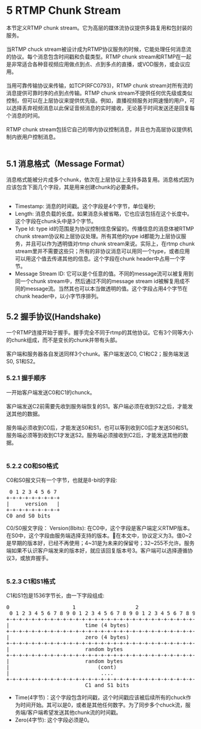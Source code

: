 # 5 RTMP Chunk Stream
本节定义RTMP chunk stream。它为高层的媒体流协议提供多路复用和包封装的服务。<br/>
<br/>
当RTMP chuck stream被设计成为RTMP协议服务的时候，它能处理任何消息流的协议。每个消息包含时间戳和负载类型。RTMP chunk stream和RTMP在一起是非常适合各种音视频应用做点到点、点到多点的直播，或VOD服务，或会议应用。<br/>
<br/>
当用可靠传输协议来传输，如TCP(RFC0793)，RTMP chunk stream对所有流的消息提供可靠时序的点到点传输。RTMP chunk stream不提供任何优先级或类似控制，但可以在上层协议来提供优先级。例如，直播视频服务对网速慢的用户，可以选择丢弃视频消息以此保证音频消息的实时接收，无论基于时间发送还是回复每个消息的时间。<br/>
<br/>
RTMP chunk stream包括它自己的带内协议控制消息，并且也为高层协议提供机制内嵌用户控制消息。<br/>
<br/>

## 5.1 消息格式（Message Format）
消息格式能被分片成多个chunk，依次在上层协议上支持多路复用。消息格式因为应该包含下面几个字段，其是用来创建chunk的必要条件。<br/>
<br/>
* Timestamp: 消息的时间戳。这个字段是4个字节，单位毫秒;
* Length: 消息负载的长度。如果消息头被省略，它也应该包括在这个长度中。这个字段在chunk头中是3个字节。
* Type Id: type id的范围是为协议控制信息保留的。传播信息的消息体被RTMP chunk stream协议和上层协议处理。所有其他的type id都能为上层协议服务，并且可以作为透明值对rtmp chunk stream来说。实际上，在rtmp chunk stream里并不需要这些只；所有的非协议消息可以用同一个type，或者应用可以用这个值去传递其他的信息。这个字段在chunk header中占用一个字节。
* Message Stream ID: 它可以是个任意的值。不同的message流可以被复用到同一个chunk stream中，然后通过不同的message stream id被解复用成不同的message流。当然其也可以本当做透明的值。这个字段占用4个字节在chunk header中，以小字节序排列。

## 5.2 握手协议(Handshake)
一个RTMP连接开始于握手。握手完全不同于rtmp的其他协议。它有3个同等大小的chunk组成，而不是变长的chunk并带有头部。<br/>
<br/>
客户端和服务器各自发送同样3个chunk。客户端发送C0, C1和C2；服务端发送S0, S1和S2。

### 5.2.1 握手顺序
一开始客户端发送C0和C1的chunck。<br/>
<br/>
客户端发送C2前需要先收到服务端恢复的S1。客户端必须在收到S2之后，才能发送其他的数据。<br/>
<br/>
服务端必须收到C0后，才能发送S0和S1，也可以等到收到C0后才发送S0和S1。服务端必须等到收到C1才发送S2。服务端必须接收到C2后，才能发送其他的数据。<br/>
<br/>

### 5.2.2 C0和S0格式
C0和S0报文只有一个字节，也就是8-bit的字段:
<pre>
 0 1 2 3 4 5 6 7
+-+-+-+-+-+-+-+-+ 
|     version   | 
+-+-+-+-+-+-+-+-+
C0 and S0 bits
</pre>

C0/S0报文字段：
Version(8bits): 在C0中，这个字段是客户端定义RTMP版本。在S0中，这个字段由服务端选择支持的版本。在本文中，协议定义为3。值0~2是早期的版本好，已经不再使用；4~31是为未来的保留号；32~255不允许。服务端如果不认识客户端发来的版本好，就应该回复版本号3。客户端可以选择遵循协议3，或放弃握手。<br/>
<br/>
### 5.2.3 C1和S1格式
C1和S1包是1536字节长，由一下字段组成:
<pre>
0                    1                   2                   3
 0 1 2 3 4 5 6 7 8 9 0 1 2 3 4 5 6 7 8 9 0 1 2 3 4 5 6 7 8 9 0 1 
+-+-+-+-+-+-+-+-+-+-+-+-+-+-+-+-+-+-+-+-+-+-+-+-+-+-+-+-+-+-+-+-+ 
|                        time (4 bytes)                         | 
+-+-+-+-+-+-+-+-+-+-+-+-+-+-+-+-+-+-+-+-+-+-+-+-+-+-+-+-+-+-+-+-+ 
|                        zero (4 bytes)                         | 
+-+-+-+-+-+-+-+-+-+-+-+-+-+-+-+-+-+-+-+-+-+-+-+-+-+-+-+-+-+-+-+-+ 
|                        random bytes                           | 
+-+-+-+-+-+-+-+-+-+-+-+-+-+-+-+-+-+-+-+-+-+-+-+-+-+-+-+-+-+-+-+-+ 
|                        random bytes                           | 
|                            (cont)                             | 
|                             ....                              | 
+-+-+-+-+-+-+-+-+-+-+-+-+-+-+-+-+-+-+-+-+-+-+-+-+-+-+-+-+-+-+-+-+
                         C1 and S1 bits
</pre>
* Time(4字节)：这个字段包含时间戳，这个时间戳应该被后续所有的chuck作为时间开始。其可以是0，或者是其他任何数字。为了同步多个chuck流，服务端/客户端希望发送其他chunk流的时间戳。
* Zero(4字节): 这个字段必须是0。
